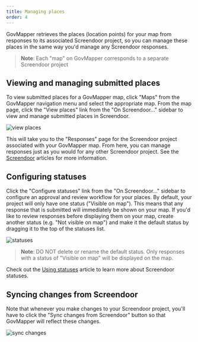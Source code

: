 ```yaml
---
title: Managing places
order: 4
---
```


GovMapper retrieves the places (location points) for your map from responses to its associated Screendoor project, so you can manage these places in the same way you'd manage any Screendoor responses.

> **Note**: Each "map" on GovMapper corresponds to a separate Screendoor project

## Viewing and managing submitted places

To view submitted places for a GovMapper map, click "Maps" from the GovMapper navigation menu and select the appropriate map. From the map page, click the "View places" link from the "On Screendoor..." sidebar to view and manage submitted places in Screendoor.

![view places](../images/view_places.png)

This will take you to the "Responses" page for the Screendoor project associated with your GovMapper map. From here, you can manage responses just as you would for any other Screendoor project. See the [Screendoor](/articles/screendoor) articles for more information.

## Configuring statuses

Click the "Configure statuses" link from the "On Screendoor..." sidebar to configure an approval and review workflow for your places. By default, your project will only have one status ("Visible on map"). This means that any response that is submitted will immediately be shown on your map. If you'd like to review responses before displaying them on your map, create another status (e.g. "Not visible on map") and make it the default status by dragging it to the top of the statuses list.

![statuses](../images/statuses.png)

> **Note**: DO NOT delete or rename the default status. Only responses with a status of "Visible on map" will be displayed on the map.

Check out the [Using statuses](/articles/screendoor/evaluation/using_statuses.html) article to learn more about Screendoor statuses.

## Syncing changes from Screendoor

Note that whenever you make changes to your Screendoor project, you'll have to click the "Sync changes from Screendoor" button so that GovMapper will reflect these changes.

![sync changes](../images/sync_changes.png)
